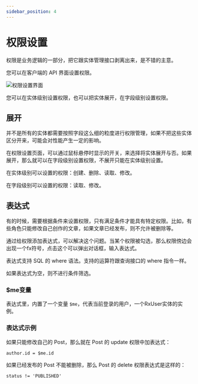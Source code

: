 ```yaml
---
sidebar_position: 4
---
```


# 权限设置

权限是业务逻辑的一部分，把它跟实体管理接口剥离出来，是不错的主意。

您可以在客户端的 API 界面设置权限。

![权限设置界面](/img/tutorial/ability.jpg)

您可以在实体级别设置权限，也可以把实体展开，在字段级别设置权限。

## 展开
并不是所有的实体都需要按照字段这么细的粒度进行权限管理，如果不把这些实体区分开来，可能会对性能产生一定的影响。

在权限设置页面，可以通过鼠标悬停时显示的开关，来选择将实体展开与否。如果展开，那么就可以在字段级别设置权限，不展开只能在实体级别设置。

在实体级别可以设置的权限：创建、删除、读取、修改。

在字段级别可以设置的权限：读取、修改。

## 表达式
有的时候，需要根据条件来设置权限，只有满足条件才能具有特定权限。比如，有些角色只能修改自己创作的文章，如果文章已经发布，则不允许被删除等。

通过给权限添加表达式，可以解决这个问题。当某个权限被勾选，那么权限傍边会出现一个fx符号，点击这个可以弹出对话框，输入表达式。

表达式支持 SQL 的 where 语法。支持的运算符跟查询接口的 where 指令一样。

如果表达式为空，则不进行条件筛选。

### $me变量

表达式里，内置了一个变量 `$me`，代表当前登录的用户，一个RxUser实体的实例。

### 表达式示例

如果只能修改自己的 Post，那么就在 Post 的 update 权限中加表达式：

```
author.id = $me.id
```

如果已经发布的 Post 不能被删除，那么 Post 的 delete 权限表达式是这样的：
```
status != 'PUBLISHED'
```